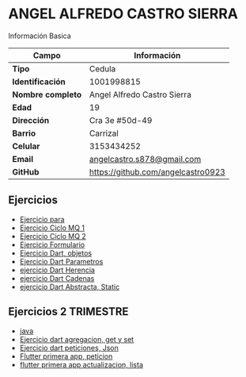 # ANGEL ALFREDO CASTRO SIERRA
Información Basica

| Campo | Información |
| --- | --- |
| **Tipo** | Cedula |
| **Identificación** | 1001998815 |
| **Nombre completo** | Angel Alfredo Castro Sierra|
| **Edad** | 19 |
| **Dirección** | Cra 3e #50d-49|
| **Barrio** | Carrizal |
| **Celular** | 3153434252 |
| **Email** | angelcastro.s878@gmail.com |
| **GitHub** | https://github.com/angelcastro0923 |

## Ejercicios
- [Ejercicio para](ejercicio.md)
- [Ejercicio Ciclo MQ 1](ejercicio1.md)
- [Ejercicio Ciclo MQ 2](ejercicio2.md)
- [Ejercicio Formulario](ejercicio3.md)
- [Ejercicio Dart, objetos](ejercicio4.md)
- [Ejercicio Dart Parametros](ejercicio5.md)
- [ejercicio Dart Herencia](ejercicio6.md)
- [ejercicio Dart Cadenas](ejercicio7.md)
- [ejercicio Dart Abstracta, Static](ejercicio8.md)
## Ejercicios 2 TRIMESTRE
- [java](ejercicio9.md)
- [Ejercicio dart agregacion, get y set](ejercicio10.md)
- [Ejercicio dart peticiones, Json](ejercicio11.md)
- [Flutter primera app, peticion](ejercicio12.md)
- [flutter primera app actualizacion, lista](ejercicio13.md)


